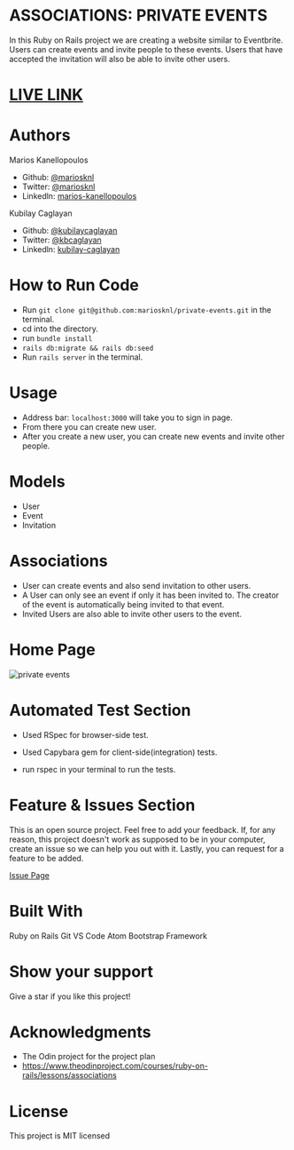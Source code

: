 # ASSOCIATIONS: PRIVATE EVENTS

In this Ruby on Rails project we are creating a website similar to Eventbrite. Users can create events and invite people to these events. Users that have accepted the invitation will also be able to invite other users.

# [LIVE LINK](https://private-events-lotr.herokuapp.com/)

# Authors

Marios Kanellopoulos
- Github: [@mariosknl](https://github.com/mariosknl)
- Twitter: [@mariosknl](https://twitter.com/MariosKnl)
- Linkedln: [marios-kanellopoulos](https://www.linkedin.com/in/marios-kanellopoulos)

Kubilay Caglayan
- Github: [@kubilaycaglayan](https://github.com/kubilaycaglayan)
- Twitter: [@kbcaglayan](https://twitter.com/kbcaglayan)
- Linkedln: [kubilay-caglayan](https://www.linkedin.com/in/kubilaycaglayan/)

# How to Run Code
- Run `git clone git@github.com:mariosknl/private-events.git` in the terminal.
- cd into the directory.
- run `bundle install`
- `rails db:migrate && rails db:seed`
- Run `rails server` in the terminal.

# Usage
- Address bar: `localhost:3000` will take you to sign in page.
- From there you can create new user.
- After you create a new user, you can create new events and invite other people.

# Models
- User
- Event
- Invitation

# Associations
- User can create events and also send invitation to other users.
- A User can only see an event if only it has been invited to. The creator of the event is automatically being invited to that event.
- Invited Users are also able to invite other users to the event.

# Home Page
![private events](https://user-images.githubusercontent.com/60448833/82820778-78b5d480-9eab-11ea-9ac2-c06a3b41d29d.png)

# Automated Test Section
- Used RSpec for browser-side test.
- Used Capybara gem for client-side(integration) tests.

- run rspec in your terminal to run the tests.


# Feature & Issues Section
This is an open source project. Feel free to add your feedback. If, for any reason, this project doesn't work as supposed to be in your computer, create an issue so we can help you out with it. Lastly, you can request for a feature to be added.

[Issue Page](https://github.com/mariosknl/private-events/issues)

# Built With

Ruby on Rails
Git
VS Code
Atom
Bootstrap Framework

# Show your support
Give a star if you like this project!

# Acknowledgments
- The Odin project for the project plan
- https://www.theodinproject.com/courses/ruby-on-rails/lessons/associations

# License
This project is MIT licensed

